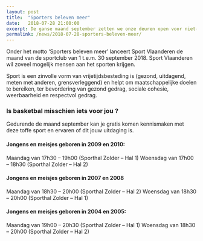 ```yaml
---
layout: post
title:  "Sporters beleven meer"
date:   2018-07-28 21:00:00
excerpt: De ganse maand september zetten we onze deuren open voor niet-leden tijdens de maand van de sportclub.
permalink: /news/2018-07-28-sporters-beleven-meer/
---
```


Onder het motto ‘Sporters beleven meer’ lanceert Sport Vlaanderen de maand van de sportclub van 1 t.e.m. 30 september 2018. Sport Vlaanderen wil zoveel mogelijk mensen aan het sporten krijgen.

Sport is een zinvolle vorm van vrijetijdsbesteding is (gezond, uitdagend, meten met anderen, grensverleggend) en helpt om maatschappelijke doelen te bereiken, ter bevordering van gezond gedrag, sociale cohesie, weerbaarheid en respectvol gedrag.

### Is basketbal misschien iets voor jou ?

Gedurende de maand september kan je gratis komen kennismaken met deze toffe sport en ervaren of dit jouw uitdaging is.

#### Jongens en meisjes geboren in 2009 en 2010:

Maandag van 17h30 – 19h00 (Sporthal Zolder – Hal 1)
Woensdag van 17h00 – 18h30 (Sporthal Zolder – Hal 2)

#### Jongens en meisjes geboren in 2007 en 2008

Maandag van 18h30 – 20h00 (Sporthal Zolder – Hal 2)
Woensdag van 18h30 – 20h00 (Sporthal Zolder – Hal 1)

#### Jongens en meisjes geboren in 2004 en 2005:

Maandag van 19h00 – 20h30 (Sporthal Zolder – Hal 1)
Woensdag van 18h30 – 20h00 (Sporthal Zolder – Hal 2)

